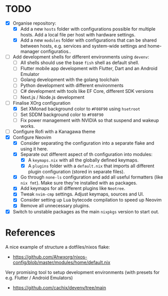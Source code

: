 # TODO

- [x] Organise repository:
  - [x] Add a new `hosts` folder with configurations possible for multiple hosts. Add a local file per host with hardware settings.
  - [x] Add a new `modules` folder with configurations that can be shared between hosts, e.g. services and system-wide settings and home-manager configuratios..
- [ ] Add development shells for different environments using `devenv`:
  - [ ] All shells should use the base `fish` shell as default shell.
  - [ ] Flutter mobile app development with Flutter, Dart and an Android Emulator
  - [ ] Golang development with the golang toolchain
  - [ ] Python development with different environments
  - [ ] C# development with tools like EF Core, different SDK versions
  - [ ] Next.js / Node.js development
- [ ] Finalise XOrg configuration
  - [x] Set XMonad background color to `#F08F90` using `hsetroot`
  - [ ] Set SDDM background color to `#F08F90`
  - [ ] Fix power management with NVIDIA so that suspend and wakeup works.
- [ ] Configure Rofi with a Kanagawa theme
- [x] Configure Neovim
  - [x] Consider separating the configuration into a separate flake and using it here.
  - [x] Separate out different aspect of th configuration into modules:
    - [x] A `keymaps.nix` with all the globally defined keymaps.
    - [x] A `plugins` folder with a `default.nix` that imports all different plugin configuration (stored in separate files).
  - [x] Go through `none-ls` configuration and add all useful formatters (like `nix fmt`). Make sure they're installed with as packages.
  - [x] Add keymaps for all different plugins like `Neotree`.
  - [x] Tweak `nvim-cmp` settings. Adjust keymaps, sources and UI.
  - [x] Consider setting up Lua bytecode compilation to speed up Neovim
  - [x] Remove all unnecessary plugins.

- [x] Switch to unstable packages as the main `nixpkgs` version to start out.

# References

A nice example of structure a dotfiles/nixos flake:

- https://github.com/Ahwxorg/nixos-config/blob/master/modules/home/default.nix

Very promising tool to setup development environments (with presets for e.g. Flutter / Android Emulators)

- https://github.com/cachix/devenv/tree/main
